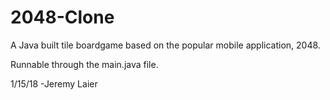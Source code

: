 # 2048-Clone
A Java built tile boardgame based on the popular mobile application, 2048.

Runnable through the main.java file.

1/15/18 
-Jeremy Laier
